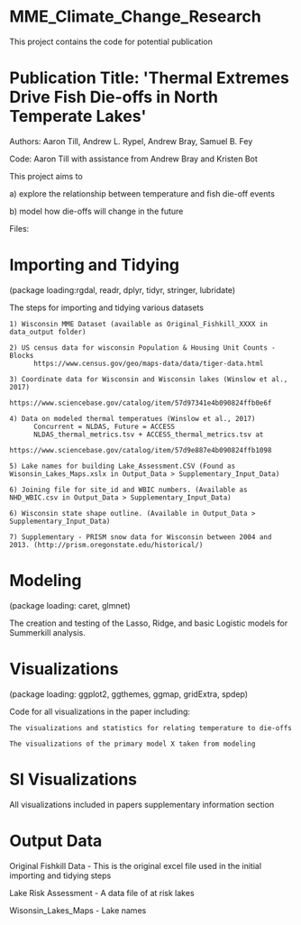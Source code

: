 # MME_Climate_Change_Research

This project contains the code for potential publication

# Publication Title: 'Thermal Extremes Drive Fish Die-offs in North Temperate Lakes'

  Authors: Aaron Till, Andrew L. Rypel, Andrew Bray, Samuel B. Fey
  
  Code: Aaron Till with assistance from Andrew Bray and Kristen Bot
  
This project aims to 
  
  a) explore the relationship between temperature and fish die-off events 
  
  b) model how die-offs will change in the future

Files:

# Importing and Tidying 
(package loading:rgdal, readr, dplyr, tidyr, stringer, lubridate)

  The steps for importing and tidying various datasets
    
    1) Wisconsin MME Dataset (available as Original_Fishkill_XXXX in data_output folder)
    
    2) US census data for wisconsin Population & Housing Unit Counts - Blocks 
          https://www.census.gov/geo/maps-data/data/tiger-data.html
    
    3) Coordinate data for Wisconsin and Wisconsin lakes (Winslow et al., 2017)
          https://www.sciencebase.gov/catalog/item/57d97341e4b090824ffb0e6f
    
    4) Data on modeled thermal temperatues (Winslow et al., 2017)  
          Concurrent = NLDAS, Future = ACCESS
          NLDAS_thermal_metrics.tsv + ACCESS_thermal_metrics.tsv at                                   
          https://www.sciencebase.gov/catalog/item/57d9e887e4b090824ffb1098 
    
    5) Lake names for building Lake_Assessment.CSV (Found as Wisonsin_Lakes_Maps.xslx in Output_Data > Supplementary_Input_Data)
    
    6) Joining file for site_id and WBIC numbers. (Available as NHD_WBIC.csv in Output_Data > Supplementary_Input_Data) 
    
    6) Wisconsin state shape outline. (Available in Output_Data > Supplementary_Input_Data)
    
    7) Supplementary - PRISM snow data for Wisconsin between 2004 and 2013. (http://prism.oregonstate.edu/historical/)
    
# Modeling 
(package loading: caret, glmnet)

  The creation and testing of the Lasso, Ridge, and basic Logistic models for Summerkill analysis. 
  
# Visualizations 
(package loading: ggplot2, ggthemes, ggmap, gridExtra, spdep)

  Code for all visualizations in the paper including:
    
    The visualizations and statistics for relating temperature to die-offs
    
    The visualizations of the primary model X taken from modeling
    
# SI Visualizations
  All visualizations included in papers supplementary information section
  

  
# Output Data

  Original Fishkill Data - This is the original excel file used in the initial importing and tidying steps
  
  Lake Risk Assessment - A data file of at risk lakes
  
  Wisonsin_Lakes_Maps - Lake names
  
 
    
